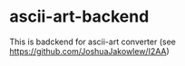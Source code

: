# ascii-art-backend

This is badckend for ascii-art converter (see https://github.com/JoshuaJakowlew/I2AA)

